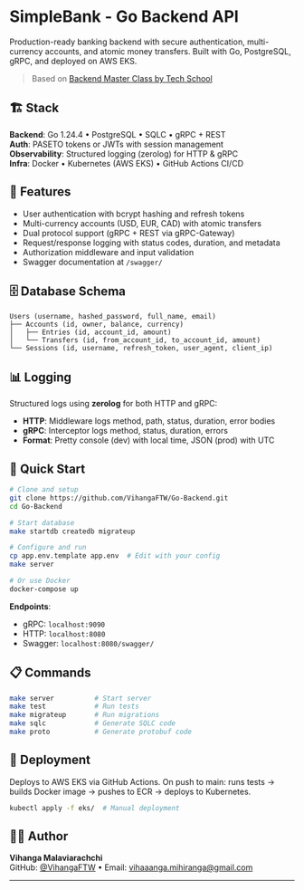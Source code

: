 # SimpleBank - Go Backend API

Production-ready banking backend with secure authentication, multi-currency accounts, and atomic money transfers. Built with Go, PostgreSQL, gRPC, and deployed on AWS EKS.

> Based on [Backend Master Class by Tech School](https://www.udemy.com/course/backend-master-class-golang-postgresql-kubernetes/)

## 🏗️ Stack

**Backend**: Go 1.24.4 • PostgreSQL • SQLC • gRPC + REST  
**Auth**: PASETO tokens or JWTs with session management  
**Observability**: Structured logging (zerolog) for HTTP & gRPC  
**Infra**: Docker • Kubernetes (AWS EKS) • GitHub Actions CI/CD

## 🚀 Features

- User authentication with bcrypt hashing and refresh tokens
- Multi-currency accounts (USD, EUR, CAD) with atomic transfers
- Dual protocol support (gRPC + REST via gRPC-Gateway)
- Request/response logging with status codes, duration, and metadata
- Authorization middleware and input validation
- Swagger documentation at `/swagger/`

## 🗄️ Database Schema

```
Users (username, hashed_password, full_name, email)
├── Accounts (id, owner, balance, currency)
│   ├── Entries (id, account_id, amount)
│   └── Transfers (id, from_account_id, to_account_id, amount)
└── Sessions (id, username, refresh_token, user_agent, client_ip)
```

## 📊 Logging

Structured logs using **zerolog** for both HTTP and gRPC:

- **HTTP**: Middleware logs method, path, status, duration, error bodies
- **gRPC**: Interceptor logs method, status, duration, errors
- **Format**: Pretty console (dev) with local time, JSON (prod) with UTC


## 🚦 Quick Start

```bash
# Clone and setup
git clone https://github.com/VihangaFTW/Go-Backend.git
cd Go-Backend

# Start database
make startdb createdb migrateup

# Configure and run
cp app.env.template app.env  # Edit with your config
make server

# Or use Docker
docker-compose up
```

**Endpoints**:

- gRPC: `localhost:9090`
- HTTP: `localhost:8080`
- Swagger: `localhost:8080/swagger/`

## 📋 Commands

```bash
make server          # Start server
make test            # Run tests
make migrateup       # Run migrations
make sqlc            # Generate SQLC code
make proto           # Generate protobuf code
```

## 🚀 Deployment

Deploys to AWS EKS via GitHub Actions. On push to main: runs tests → builds Docker image → pushes to ECR → deploys to Kubernetes.

```bash
kubectl apply -f eks/  # Manual deployment
```

## 👨‍💻 Author

**Vihanga Malaviarachchi**  
GitHub: [@VihangaFTW](https://github.com/VihangaFTW) • Email: vihaaanga.mihiranga@gmail.com

---

